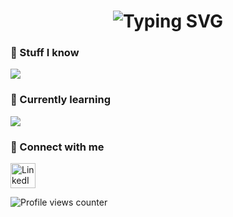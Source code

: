 <h1 align="center">
  <img src="https://readme-typing-svg.herokuapp.com?font=Fira+Code&size=32&duration=3000&pause=1000&color=007f00&center=true&vCenter=true&width=300&lines=Hello+I'm+Filip" alt="Typing SVG" />
</h1>

### 🧠 Stuff I know

<p>
  <img src="https://skillicons.dev/icons?i=git,github,html,css,javascript,python,java" />
</p>

### 📘 Currently learning

<p>
  <img src="https://skillicons.dev/icons?i=react" />
</p>

### 🔗 Connect with me

<p>
  <a href="https://www.linkedin.com/in/filip-zawada-964211367/" target="_blank">
    <img src="https://cdn.jsdelivr.net/gh/devicons/devicon/icons/linkedin/linkedin-original.svg" alt="LinkedIn" width="40" height="40"/>
  </a>
</p>

<p> 
  <img src="https://komarev.com/ghpvc/?username=silentmower&label=Profile%20views&color=007f00&style=flat" alt="Profile views counter" />
</p>




<!--
**silentmower/silentmower** is a ✨ _special_ ✨ repository because its `README.md` (this file) appears on your GitHub profile.

Here are some ideas to get you started:

- 🔭 I’m currently working on ...
- 🌱 I’m currently learning ...
- 👯 I’m looking to collaborate on ...
- 🤔 I’m looking for help with ...
- 💬 Ask me about ...
- 📫 How to reach me: ...
- 😄 Pronouns: ...
- ⚡ Fun fact: ...
-->

